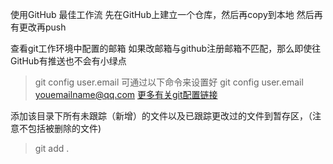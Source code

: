 使用GitHub 最佳工作流
先在GitHub上建立一个仓库，然后再copy到本地 然后再有更改再push

查看git工作环境中配置的邮箱 如果改邮箱与github注册邮箱不匹配，那么即使往GitHub有推送也不会有小绿点
> git config user.email 
可通过以下命令来设置好 
> git config user.email youemailname@qq.com 
[更多有关git配置链接](https://git-scm.com/book/zh/v1/%E8%B5%B7%E6%AD%A5-%E5%88%9D%E6%AC%A1%E8%BF%90%E8%A1%8C-Git-%E5%89%8D%E7%9A%84%E9%85%8D%E7%BD%AE)

添加该目录下所有未跟踪（新增）的文件以及已跟踪更改过的文件到暂存区，（注意不包括被删除的文件)
> git add .
